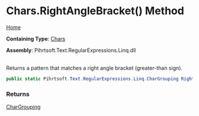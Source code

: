 # Chars\.RightAngleBracket\(\) Method

[Home](../../../../../../README.md)

**Containing Type**: [Chars](../README.md)

**Assembly**: Pihrtsoft\.Text\.RegularExpressions\.Linq\.dll

\
Returns a pattern that matches a right angle bracket \(greater\-than sign\)\.

```csharp
public static Pihrtsoft.Text.RegularExpressions.Linq.CharGrouping RightAngleBracket()
```

### Returns

[CharGrouping](../../CharGrouping/README.md)

